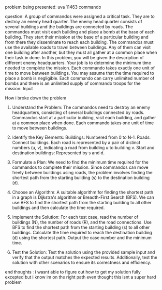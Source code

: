 problem being presented: uva 11463 commando 

question: A group of commandos were assigned a critical task. They are to destroy an enemy head quarter. The enemy head quarter consists of several buildings and the buildings are connected by roads. The commandos must visit each building and place a bomb at the base of each building. They start their mission at the base of a particular building and from there they disseminate to reach each building. The commandos must use the available roads to travel between buildings. Any of them can visit one
building after another, but they must all gather at a common place when their task in done.
In this problem, you will be given the description of different enemy headquarters. Your job is to determine the minimum time needed to complete the mission. Each commando takes exactly one unit
of time to move between buildings.
You may assume that the time required to place a bomb is negligible. Each commando can carry
unlimited number of bombs and there is an unlimited supply of commando troops for the mission.
Input

How i broke down the problem 
1. Understand the Problem:
The commandos need to destroy an enemy headquarters, consisting of several buildings connected by roads.
Commandos start at a particular building, visit each building, and gather at a common place when done.
Each commando takes one unit of time to move between buildings.

2. Identify the Key Elements:
Buildings: Numbered from 0 to N-1.
Roads: Connect buildings. Each road is represented by a pair of distinct numbers (u, v), indicating a road from building u to building v.
Start and destination buildings: Represented by s and d.

3. Formulate a Plan:
We need to find the minimum time required for the commandos to complete their mission.
Since commandos can move freely between buildings using roads, the problem involves finding the shortest path from the starting building (s) to the destination building (d).

4. Choose an Algorithm:
A suitable algorithm for finding the shortest path in a graph is Dijkstra's algorithm or Breadth-First Search (BFS).
We can use BFS to find the shortest path from the starting building to all other buildings and then calculate the time required.

5. Implement the Solution:
For each test case, read the number of buildings (N), the number of roads (R), and the road connections.
Use BFS to find the shortest path from the starting building (s) to all other buildings.
Calculate the time required to reach the destination building (d) using the shortest path.
Output the case number and the minimum time.

6. Test the Solution:
Test the solution using the provided sample input and verify that the output matches the expected results.
Additionally, test the solution with other scenarios to ensure its correctness and efficiency.



end thoughts : i wasnt able to figure out how to get my solution fully excepted but i know im on the right path even thought this isnt a super hard problem 

